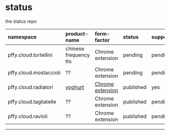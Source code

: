 # status
the status repo

| namespace | product-name | form-factor | status | supported |
| :--- | :--- | :--- | :--- | :--- |
| pffy.cloud.tortellini | chinese frequency tts | Chrome extension | pending | pending
| pffy.cloud.mostaccioli | ?? | Chrome extension | pending | pending
| pffy.cloud.radiatori | [yoghurt][gh_yg] | [Chrome extension][cws_yg] | published | yes |
| pffy.cloud.tagliatelle | ?? | Chrome extension | published | pending |
| pffy.cloud.ravioli | ?? | Chrome extension | published | pending |



---
[gh_yg]: https://github.com/pffy/chrome-ext-yoghurt
[cws_yg]: https://chrome.google.com/webstore/detail/yoghurt/fhpccpkmepmagojheiaphbjobfcpgdgi
